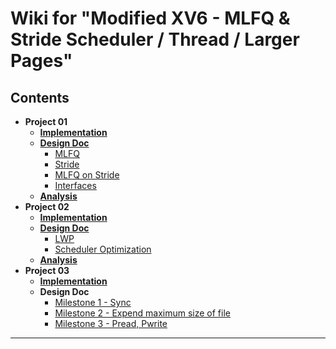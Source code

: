 # Wiki for "Modified XV6 - MLFQ & Stride Scheduler / Thread / Larger Pages"

## Contents

- **Project 01**
    - __[Implementation](/Eunho-J/xv6-modified/wiki/3-Implementation-specification)__
    - __[Design Doc](/Eunho-J/xv6-modified/wiki/Project01-Design-Document)__
      - [MLFQ](/Eunho-J/xv6-modified/wiki/MLFQ_scheduling_flow)
      - [Stride](/Eunho-J/xv6-modified/wiki/Stride_scheduling_flow)
      - [MLFQ on Stride](/Eunho-J/xv6-modified/wiki/Flow_of_Combined_Scheduler)
      - [Interfaces](/Eunho-J/xv6-modified/wiki/Interface_execution_flow)
    - [**Analysis**](/Eunho-J/xv6-modified/wiki/analysis)
- **Project 02**
    - **[Implementation](/Eunho-J/xv6-modified/wiki/01_implementation)**
    - **[Design Doc](/Eunho-J/xv6-modified/wiki/02_designDoc)**
      - [LWP](/Eunho-J/xv6-modified/wiki/02_1_LWP)
      - [Scheduler Optimization](/Eunho-J/xv6-modified/wiki/02_2_schedulerOptimize)
    - **[Analysis](/Eunho-J/xv6-modified/wiki/03_Analysis)**
- **Project 03**
    - **[Implementation](/Eunho-J/xv6-modified/wiki/imp)**
    - **Design Doc**
        - [Milestone 1 - Sync](/Eunho-J/xv6-modified/wiki/sync)
        - [Milestone 2 - Expend maximum size of file](/Eunho-J/xv6-modified/wiki/moreindirects)
        - [Milestone 3 - Pread, Pwrite](/Eunho-J/xv6-modified/wiki/prw)

***

